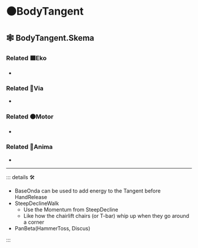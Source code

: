 # 🟠<motor>BodyTangent</motor>

## 🕸 BodyTangent.Skema

### Related 🟩<ekos>Eko</ekos>

-

### Related 🔻<via>Via</via>

-

### Related 🟠<motor>Motor</motor>

-

### Related 💜<anima>Anima</anima>

-

---

<!-- =================================================== -->
<!-- =================================================== -->
<!-- =================================================== -->
<!-- =================================================== -->
<!-- =================================================== -->
::: details 🛠

- BaseOnda can be used to add energy to the Tangent before HandRelease
- SteepDeclineWalk
    - Use the Momentum from SteepDecline
    - Like how the chairlift chairs (or T-bar) whip up when they go around a corner
- PanBeta(HammerToss, Discus)

:::
